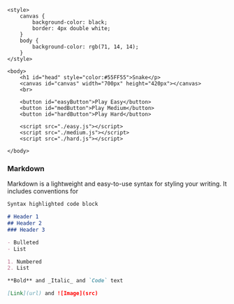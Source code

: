 <!DOCTYPE html>
<html>
    
    <style>
        canvas {
            background-color: black;
            border: 4px double white;
        }
        body {
            background-color: rgb(71, 14, 14);
        }
    </style>

    <body>
        <h1 id="head" style="color:#55FF55">Snake</p>
        <canvas id="canvas" width="700px" height="420px"></canvas>
        <br>

        <button id="easyButton">Play Easy</button>
        <button id="medButton">Play Medium</button>
        <button id="hardButton">Play Hard</button>
        
        <script src="./easy.js"></script>
        <script src="./medium.js"></script>
        <script src="./hard.js"></script>
        
    </body>
</html>


### Markdown

Markdown is a lightweight and easy-to-use syntax for styling your writing. It includes conventions for

```markdown
Syntax highlighted code block

# Header 1
## Header 2
### Header 3

- Bulleted
- List

1. Numbered
2. List

**Bold** and _Italic_ and `Code` text

[Link](url) and ![Image](src)
```
